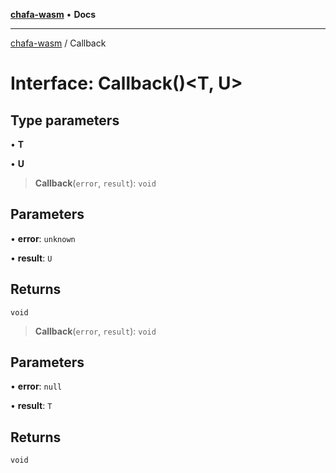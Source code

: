 [**chafa-wasm**](../README.md) • **Docs**

***

[chafa-wasm](../README.md) / Callback

# Interface: Callback()\<T, U\>

## Type parameters

• **T**

• **U**

> **Callback**(`error`, `result`): `void`

## Parameters

• **error**: `unknown`

• **result**: `U`

## Returns

`void`

> **Callback**(`error`, `result`): `void`

## Parameters

• **error**: `null`

• **result**: `T`

## Returns

`void`
